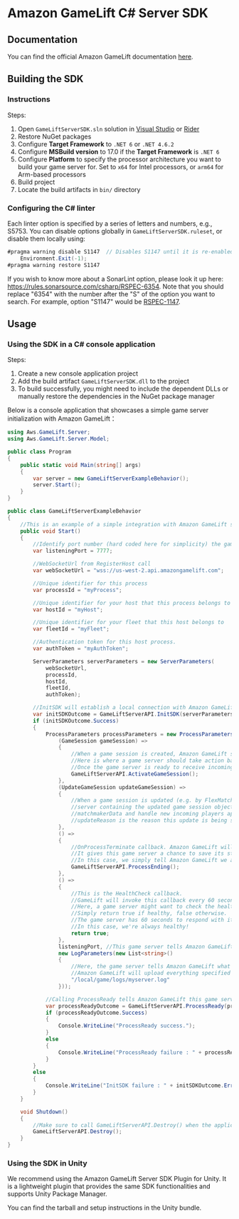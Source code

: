 # Amazon GameLift C# Server SDK

## Documentation

You can find the official Amazon GameLift documentation [here](https://aws.amazon.com/documentation/gamelift/).

## Building the SDK

### Instructions

Steps:

1. Open `GameLiftServerSDK.sln` solution in [Visual Studio](https://visualstudio.microsoft.com/) or [Rider](https://www.jetbrains.com/rider/)
2. Restore NuGet packages
3. Configure **Target Framework** to `.NET 6` or `.NET 4.6.2`
4. Configure **MSBuild version** to 17.0 if the **Target Framework** is `.NET 6`
5. Configure **Platform** to specify the processor architecture you want to build your game server for. Set to `x64` for Intel processors, or `arm64` for Arm-based processors
6. Build project
7. Locate the build artifacts in `bin/` directory

### Configuring the C# linter

Each linter option is specified by a series of letters and numbers, e.g., S5753. You can disable options globally in `GameLiftServerSDK.ruleset`, or disable them locally using:

```csharp
#pragma warning disable S1147  // Disables S1147 until it is re-enabled using 'restore' after
    Environment.Exit(-1);
#pragma warning restore S1147
```

If you wish to know more about a SonarLint option, please look it up here: https://rules.sonarsource.com/csharp/RSPEC-6354. Note that you should replace "6354" with the number after the "S" of the option you want to search. For example, option "S1147" would be [RSPEC-1147](https://rules.sonarsource.com/csharp/RSPEC-1147).

## Usage

### Using the SDK in a C# console application

Steps:

1. Create a new console application project
2. Add the build artifact `GameLiftServerSDK.dll` to the project
3. To build successfully, you might need to include the dependent DLLs or manually restore the dependencies in the NuGet package manager

Below is a console application that showcases a simple game server initialization with Amazon GameLift：

```csharp
using Aws.GameLift.Server;
using Aws.GameLift.Server.Model;

public class Program
{
    public static void Main(string[] args)
    {
        var server = new GameLiftServerExampleBehavior();
        server.Start();
    }
}

public class GameLiftServerExampleBehavior
{
    //This is an example of a simple integration with Amazon GameLift server SDK that will make game server processes go active on Amazon GameLift!
    public void Start()
    {
        //Identify port number (hard coded here for simplicity) the game server is listening on for player connections
        var listeningPort = 7777;

        //WebSocketUrl from RegisterHost call
        var webSocketUrl = "wss://us-west-2.api.amazongamelift.com";

        //Unique identifier for this process
        var processId = "myProcess";

        //Unique identifier for your host that this process belongs to
        var hostId = "myHost";

        //Unique identifier for your fleet that this host belongs to
        var fleetId = "myFleet";

        //Authentication token for this host process.
        var authToken = "myAuthToken";

        ServerParameters serverParameters = new ServerParameters(
            webSocketUrl,
            processId,
            hostId,
            fleetId,
            authToken);

        //InitSDK will establish a local connection with Amazon GameLift's agent to enable further communication.
        var initSDKOutcome = GameLiftServerAPI.InitSDK(serverParameters);
        if (initSDKOutcome.Success)
        {
            ProcessParameters processParameters = new ProcessParameters(
                (GameSession gameSession) =>
                {
                    //When a game session is created, Amazon GameLift sends an activation request to the game server and passes along the game session object containing game properties and other settings.
                    //Here is where a game server should take action based on the game session object.
                    //Once the game server is ready to receive incoming player connections, it should invoke GameLiftServerAPI.ActivateGameSession()
                    GameLiftServerAPI.ActivateGameSession();
                },
                (UpdateGameSession updateGameSession) =>
                {
                    //When a game session is updated (e.g. by FlexMatch backfill), Amazon GameLift sends a request to the game
                    //server containing the updated game session object.  The game server can then examine the provided
                    //matchmakerData and handle new incoming players appropriately.
                    //updateReason is the reason this update is being supplied.
                },
                () =>
                {
                    //OnProcessTerminate callback. Amazon GameLift will invoke this callback before shutting down an instance hosting this game server.
                    //It gives this game server a chance to save its state, communicate with services, etc., before being shut down.
                    //In this case, we simply tell Amazon GameLift we are indeed going to shutdown.
                    GameLiftServerAPI.ProcessEnding();
                },
                () =>
                {
                    //This is the HealthCheck callback.
                    //GameLift will invoke this callback every 60 seconds or so.
                    //Here, a game server might want to check the health of dependencies and such.
                    //Simply return true if healthy, false otherwise.
                    //The game server has 60 seconds to respond with its health status. Amazon GameLift will default to 'false' if the game server doesn't respond in time.
                    //In this case, we're always healthy!
                    return true;
                },
                listeningPort, //This game server tells Amazon GameLift that it will listen on port 7777 for incoming player connections.
                new LogParameters(new List<string>()
                {
                    //Here, the game server tells Amazon GameLift what set of files to upload when the game session ends.
                    //Amazon GameLift will upload everything specified here for the developers to fetch later.
                    "/local/game/logs/myserver.log"
                }));

            //Calling ProcessReady tells Amazon GameLift this game server is ready to receive incoming game sessions!
            var processReadyOutcome = GameLiftServerAPI.ProcessReady(processParameters);
            if (processReadyOutcome.Success)
            {
                Console.WriteLine("ProcessReady success.");
            }
            else
            {
                Console.WriteLine("ProcessReady failure : " + processReadyOutcome.Error.ToString());
            }
        }
        else
        {
            Console.WriteLine("InitSDK failure : " + initSDKOutcome.Error.ToString());
        }
    }

    void Shutdown()
    {
        //Make sure to call GameLiftServerAPI.Destroy() when the application quits. This resets the local connection with Amazon GameLift's agent.
        GameLiftServerAPI.Destroy();
    }
}
```

### Using the SDK in Unity

We recommend using the Amazon GameLift Server SDK Plugin for Unity. It is a lightweight plugin that provides the same SDK functionalities and supports Unity Package Manager.

You can find the tarball and setup instructions in the Unity bundle.

